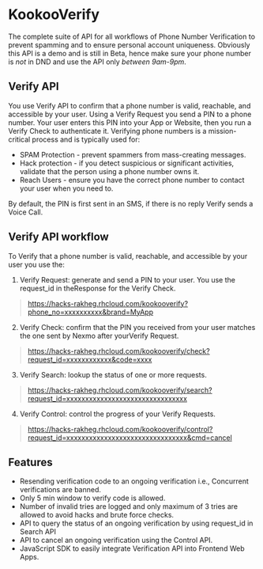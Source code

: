 # KookooVerify
The complete suite of API for all workflows of Phone Number Verification to prevent spamming and to ensure personal account uniqueness. Obviously this API is a demo and is still in Beta, hence make sure your phone number is *not* in DND and use the API only *between 9am-9pm*.

## Verify API
You use Verify API to confirm that a phone number is valid, reachable, and accessible by your user. Using a Verify Request you send
a PIN to a phone number. Your user enters this PIN into your App or Website, then you run a Verify Check to authenticate it.
Verifying phone numbers is a mission-critical process and is typically used for:
- SPAM Protection - prevent spammers from mass-creating messages.
- Hack protection - if you detect suspicious or significant activities, validate that the person using a phone number owns it.
- Reach Users - ensure you have the correct phone number to contact your user when you need to.

By default, the PIN is first sent in an SMS, if there is no reply Verify sends a Voice Call.

## Verify API workflow
To Verify that a phone number is valid, reachable, and accessible by your user you use the:

1. Verify Request: generate and send a PIN to your user. You use the request_id in theResponse for the Verify Check.
> https://hacks-rakheg.rhcloud.com/kookooverify?phone_no=xxxxxxxxxx&brand=MyApp

2. Verify Check: confirm that the PIN you received from your user matches the one sent by Nexmo after yourVerify Request.
> https://hacks-rakheg.rhcloud.com/kookooverify/check?request_id=xxxxxxxxxxxx&code=xxxx

3. Verify Search: lookup the status of one or more requests.
> https://hacks-rakheg.rhcloud.com/kookooverify/search?request_id=xxxxxxxxxxxxxxxxxxxxxxxxxxxxxxxx

4. Verify Control: control the progress of your Verify Requests.
> https://hacks-rakheg.rhcloud.com/kookooverify/control?request_id=xxxxxxxxxxxxxxxxxxxxxxxxxxxxxxxx&cmd=cancel

## Features
- Resending verification code to an ongoing verification i.e., Concurrent verifications are banned.
- Only 5 min window to verify code is allowed.
- Number of invalid tries are logged and only maximum of 3 tries are allowed to avoid hacks and brute force checks.
- API to query the status of an ongoing verification by using request_id in Search API
- API to cancel an ongoing verification using the Control API.
- JavaScript SDK to easily integrate Verification API into Frontend Web Apps.
